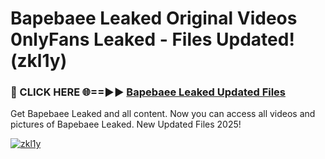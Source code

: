 # Bapebaee Leaked Original Videos 0nlyFans Leaked - Files Updated! (zkl1y)

<h3>🔴 CLICK HERE 🌐==►► <a href="https://tinyurl.com/2m67pmp6" rel="nofollow">Bapebaee Leaked Updated Files</a></h3>

Get Bapebaee Leaked and all content. Now you can access all videos and pictures of Bapebaee Leaked. New Updated Files 2025!

[![zkl1y](https://i.imgur.com/H4QAA4z.gif)](https://tinyurl.com/2m67pmp6)